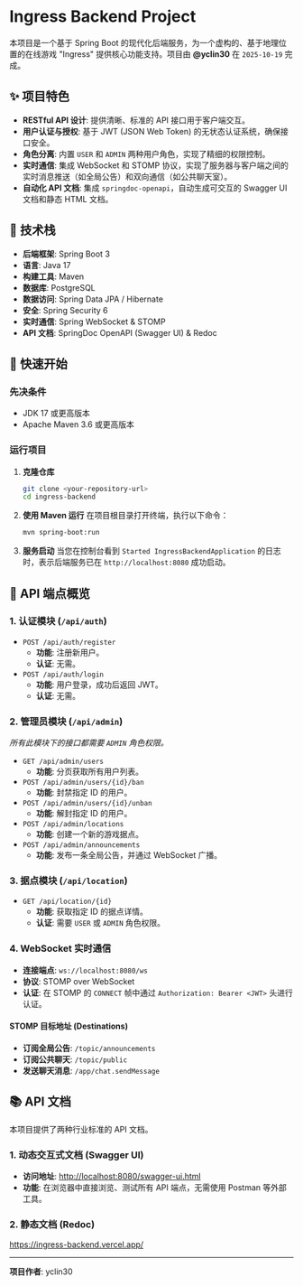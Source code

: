 # Ingress Backend Project

本项目是一个基于 Spring Boot 的现代化后端服务，为一个虚构的、基于地理位置的在线游戏 "Ingress" 提供核心功能支持。项目由 **@yclin30** 在 `2025-10-19` 完成。

## ✨ 项目特色

*   **RESTful API 设计**: 提供清晰、标准的 API 接口用于客户端交互。
*   **用户认证与授权**: 基于 JWT (JSON Web Token) 的无状态认证系统，确保接口安全。
*   **角色分离**: 内置 `USER` 和 `ADMIN` 两种用户角色，实现了精细的权限控制。
*   **实时通信**: 集成 WebSocket 和 STOMP 协议，实现了服务器与客户端之间的实时消息推送（如全局公告）和双向通信（如公共聊天室）。
*   **自动化 API 文档**: 集成 `springdoc-openapi`，自动生成可交互的 Swagger UI 文档和静态 HTML 文档。

## 🚀 技术栈

*   **后端框架**: Spring Boot 3
*   **语言**: Java 17
*   **构建工具**: Maven
*   **数据库**: PostgreSQL
*   **数据访问**: Spring Data JPA / Hibernate
*   **安全**: Spring Security 6
*   **实时通信**: Spring WebSocket & STOMP
*   **API 文档**: SpringDoc OpenAPI (Swagger UI) & Redoc

## 🏁 快速开始

### 先决条件

*   JDK 17 或更高版本
*   Apache Maven 3.6 或更高版本

### 运行项目

1.  **克隆仓库**
    ```bash
    git clone <your-repository-url>
    cd ingress-backend
    ```

2.  **使用 Maven 运行**
    在项目根目录打开终端，执行以下命令：
    ```bash
    mvn spring-boot:run
    ```

3.  **服务启动**
    当您在控制台看到 `Started IngressBackendApplication` 的日志时，表示后端服务已在 `http://localhost:8080` 成功启动。

## 📖 API 端点概览

### 1. 认证模块 (`/api/auth`)

*   `POST /api/auth/register`
    *   **功能**: 注册新用户。
    *   **认证**: 无需。
*   `POST /api/auth/login`
    *   **功能**: 用户登录，成功后返回 JWT。
    *   **认证**: 无需。

### 2. 管理员模块 (`/api/admin`)

*所有此模块下的接口都需要 `ADMIN` 角色权限。*

*   `GET /api/admin/users`
    *   **功能**: 分页获取所有用户列表。
*   `POST /api/admin/users/{id}/ban`
    *   **功能**: 封禁指定 ID 的用户。
*   `POST /api/admin/users/{id}/unban`
    *   **功能**: 解封指定 ID 的用户。
*   `POST /api/admin/locations`
    *   **功能**: 创建一个新的游戏据点。
*   `POST /api/admin/announcements`
    *   **功能**: 发布一条全局公告，并通过 WebSocket 广播。

### 3. 据点模块 (`/api/location`)

*   `GET /api/location/{id}`
    *   **功能**: 获取指定 ID 的据点详情。
    *   **认证**: 需要 `USER` 或 `ADMIN` 角色权限。

### 4. WebSocket 实时通信

*   **连接端点**: `ws://localhost:8080/ws`
*   **协议**: STOMP over WebSocket
*   **认证**: 在 STOMP 的 `CONNECT` 帧中通过 `Authorization: Bearer <JWT>` 头进行认证。

#### STOMP 目标地址 (Destinations)

*   **订阅全局公告**: `/topic/announcements`
*   **订阅公共聊天**: `/topic/public`
*   **发送聊天消息**: `/app/chat.sendMessage`

## 📚 API 文档

本项目提供了两种行业标准的 API 文档。

### 1. 动态交互式文档 (Swagger UI)

*   **访问地址**: [http://localhost:8080/swagger-ui.html](http://localhost:8080/swagger-ui.html)
*   **功能**: 在浏览器中直接浏览、测试所有 API 端点，无需使用 Postman 等外部工具。

### 2. 静态文档 (Redoc)

https://ingress-backend.vercel.app/

---

**项目作者**: yclin30
